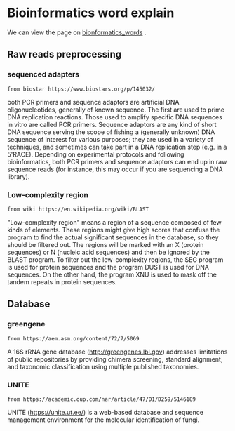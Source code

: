 # Bioinformatics word explain

We can view the page on [bionformatics_words](https://afredcomma.github.io/bioinformatics_words) .


## Raw reads preprocessing

### sequenced adapters
    from biostar https://www.biostars.org/p/145032/
both PCR primers and sequence adaptors are artificial DNA oligonucleotides, generally of known sequence. The first are used to prime DNA replication reactions. Those used to amplify specific DNA sequences in vitro are called PCR primers. Sequence adaptors are any kind of short DNA sequence serving the scope of fishing a (generally unknown) DNA sequence of interest for various purposes; they are used in a variety of techniques, and sometimes can take part in a DNA replication step (e.g. in a 5'RACE). Depending on experimental protocols and following bioinformatics, both PCR primers and sequence adaptors can end up in raw sequence reads (for instance, this may occur if you are sequencing a DNA library).

### Low-complexity region    
    from wiki https://en.wikipedia.org/wiki/BLAST
"Low-complexity region" means a region of a sequence composed of few kinds of elements. These regions might give high scores that confuse the program to find the actual significant sequences in the database, so they should be filtered out. The regions will be marked with an X (protein sequences) or N (nucleic acid sequences) and then be ignored by the BLAST program. To filter out the low-complexity regions, the SEG program is used for protein sequences and the program DUST is used for DNA sequences. On the other hand, the program XNU is used to mask off the tandem repeats in protein sequences.

## Database

### greengene
    from https://aem.asm.org/content/72/7/5069
A 16S rRNA gene database (http://greengenes.lbl.gov) addresses limitations of public repositories by providing chimera screening, standard alignment, and taxonomic classification using multiple published taxonomies.

### UNITE 
    from https://academic.oup.com/nar/article/47/D1/D259/5146189
UNITE (https://unite.ut.ee/) is a web-based database and sequence management environment for the molecular identification of fungi.
